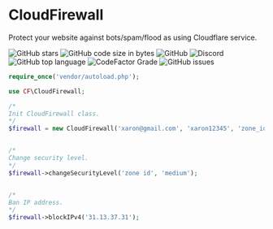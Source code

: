 # CloudFirewall
Protect your website against bots/spam/flood as using Cloudflare service.


![GitHub stars](https://img.shields.io/github/stars/xaronnn/CloudFirewall)
![GitHub code size in bytes](https://img.shields.io/github/languages/code-size/xaronnn/CloudFirewall)
![GitHub](https://img.shields.io/github/license/xaronnn/CloudFirewall)
![Discord](https://img.shields.io/discord/729977481242738690)
![GitHub top language](https://img.shields.io/github/languages/top/xaronnn/CloudFirewall)
![CodeFactor Grade](https://img.shields.io/codefactor/grade/github/xaronnn/CloudFirewall)
![GitHub issues](https://img.shields.io/github/issues/xaronnn/CloudFirewall)

```php
require_once('vendor/autoload.php');

use CF\CloudFirewall;

/*
Init CloudFirewall class.
*/
$firewall = new CloudFirewall('xaron@gmail.com', 'xaron12345', 'zone_id_optional');


/*
Change security level.
*/
$firewall->changeSecurityLevel('zone id', 'medium');


/*
Ban IP address.
*/
$firewall->blockIPv4('31.13.37.31');
```